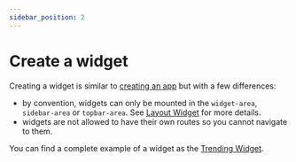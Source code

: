 ```yaml
---
sidebar_position: 2
---
```


# Create a widget

Creating a widget is similar to [creating an app](./docs/integrations/applications/create-an-app.md) but with a few differences:
 - by convention, widgets can only be mounted in the `widget-area`, `sidebar-area` or `topbar-area`. See [Layout Widget](../layout-widget.md) for more details.
 - widgets are not allowed to have their own routes so you cannot navigate to them.

You can find a complete example of a widget as the [Trending Widget](https://github.com/AKASHAorg/akasha-world-framework/tree/next/ui/widgets/trending).
